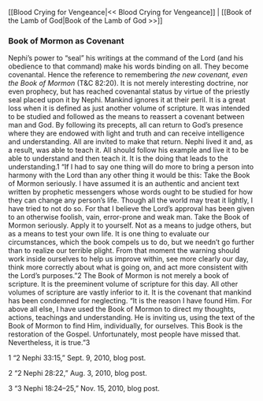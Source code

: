 [[Blood Crying for Vengeance|<< Blood Crying for Vengeance]]  |  [[Book of the Lamb of God|Book of the Lamb of God >>]]

### Book of Mormon as Covenant
Nephi’s power to “seal” his writings at the command of the Lord (and his obedience to that command) make his words binding on all. They become covenantal. Hence the reference to remembering *the new covenant, even the Book of Mormon* (T&C 82:20). It is not merely interesting doctrine, nor even prophecy, but has reached covenantal status by virtue of the priestly seal placed upon it by Nephi. Mankind ignores it at their peril. It is a great loss when it is defined as just another volume of scripture. It was intended to be studied and followed as the means to reassert a covenant between man and God. By following its precepts, all can return to God’s presence where they are endowed with light and truth and can receive intelligence and understanding. All are invited to make that return. Nephi lived it and, as a result, was able to teach it. All should follow his example and live it to be able to understand and then teach it. It is the doing that leads to the understanding.1 “If I had to say one thing will do more to bring a person into harmony with the Lord than any other thing it would be this: Take the Book of Mormon seriously. I have assumed it is an authentic and ancient text written by prophetic messengers whose words ought to be studied for how they can change any person’s life. Though all the world may treat it lightly, I have tried to not do so. For that I believe the Lord’s approval has been given to an otherwise foolish, vain, error-prone and weak man. Take the Book of Mormon seriously. Apply it to yourself. Not as a means to judge others, but as a means to test your own life. It is one thing to evaluate our circumstances, which the book compels us to do, but we needn’t go further than to realize our terrible plight. From that moment the warning should work inside ourselves to help us improve within, see more clearly our day, think more correctly about what is going on, and act more consistent with the Lord’s purposes.”2 The Book of Mormon is not merely a book of scripture. It is the preeminent volume of scripture for this day. All other volumes of scripture are vastly inferior to it. It is the covenant that mankind has been condemned for neglecting. “It is the reason I have found Him. For above all else, I have used the Book of Mormon to direct my thoughts, actions, teachings and understanding. He is inviting us, using the text of the Book of Mormon to find Him, individually, for ourselves. This Book is the restoration of the Gospel. Unfortunately, most people have missed that. Nevertheless, it is true.”3



1 “2 Nephi 33:15,” Sept. 9, 2010, blog post.


2 “2 Nephi 28:22,” Aug. 3, 2010, blog post.


3 “3 Nephi 18:24–25,” Nov. 15, 2010, blog post.